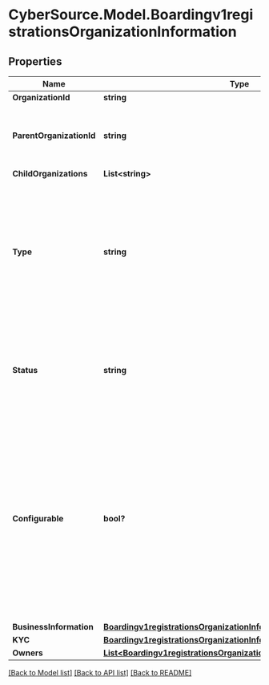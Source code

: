 # CyberSource.Model.Boardingv1registrationsOrganizationInformation
## Properties

Name | Type | Description | Notes
------------ | ------------- | ------------- | -------------
**OrganizationId** | **string** |  | [optional] 
**ParentOrganizationId** | **string** | This field is required for Organization Types: MERCHANT, TRANSACTING  | [optional] 
**ChildOrganizations** | **List&lt;string&gt;** |  | [optional] 
**Type** | **string** | Determines the type of organization in the hirarchy that this registration will use to onboard this Organization Possible Values:   - &#39;TRANSACTING&#39;   - &#39;STRUCTURAL&#39;   - &#39;MERCHANT&#39;  | [optional] 
**Status** | **string** | Determines the status that the organization will be after being onboarded Possible Values:             - &#39;LIVE&#39;             - &#39;TEST&#39;             - &#39;DRAFT&#39;  | [optional] 
**Configurable** | **bool?** | This denotes the one organization, with exception to the TRANSACTING types, that is allowed to be used for configuration purposes against products.  Eventually this field will be deprecated and all organizations will be allowed for product configuration. | [optional] [default to false]
**BusinessInformation** | [**Boardingv1registrationsOrganizationInformationBusinessInformation**](Boardingv1registrationsOrganizationInformationBusinessInformation.md) |  | [optional] 
**KYC** | [**Boardingv1registrationsOrganizationInformationKYC**](Boardingv1registrationsOrganizationInformationKYC.md) |  | [optional] 
**Owners** | [**List&lt;Boardingv1registrationsOrganizationInformationOwners&gt;**](Boardingv1registrationsOrganizationInformationOwners.md) |  | [optional] 

[[Back to Model list]](../README.md#documentation-for-models) [[Back to API list]](../README.md#documentation-for-api-endpoints) [[Back to README]](../README.md)

